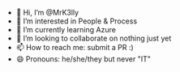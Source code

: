 - 👋 Hi, I’m @MrK3lly
- 👀 I’m interested in People & Process
- 🌱 I’m currently learning Azure
- 💞️ I’m looking to collaborate on nothing just yet
- 📫 How to reach me: submit a PR :) 
- 😄 Pronouns: he/she/they but never "IT"

<!---
MrK3lly/MrK3lly is a ✨ special ✨ repository because its `README.md` (this file) appears on your GitHub profile.
You can click the Preview link to take a look at your changes.
--->
